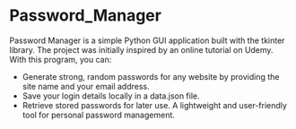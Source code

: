 # Password_Manager

Password Manager is a simple Python GUI application built with the tkinter library. The project was initially inspired by an online tutorial on Udemy.
With this program, you can:
- Generate strong, random passwords for any website by providing the site name and your email address.
- Save your login details locally in a data.json file.
- Retrieve stored passwords for later use.
A lightweight and user-friendly tool for personal password management.
